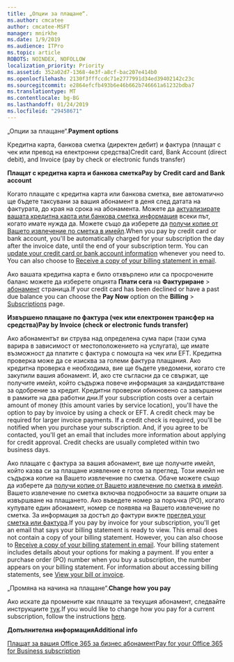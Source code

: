 ```yaml
---
title: „Опции за плащане“.
ms.author: cmcatee
author: cmcatee-MSFT
manager: mnirkhe
ms.date: 1/9/2019
ms.audience: ITPro
ms.topic: article
ROBOTS: NOINDEX, NOFOLLOW
localization_priority: Priority
ms.assetid: 352a02d7-1368-4e3f-a8cf-bac207e414b0
ms.openlocfilehash: 2130f3fffccdc71e2777991d34ed39402142c23c
ms.sourcegitcommit: e2864efcfb493b6e46b662b746661a61232bdba7
ms.translationtype: MT
ms.contentlocale: bg-BG
ms.lasthandoff: 01/24/2019
ms.locfileid: "29458671"
---
```

 <span data-ttu-id="00452-102">„Опции за плащане“.</span><span class="sxs-lookup"><span data-stu-id="00452-102">**Payment options**</span></span>
  
<span data-ttu-id="00452-103">Кредитна карта, банкова сметка (директен дебит) и фактура (плащат с чек или превод на електронни средства)</span><span class="sxs-lookup"><span data-stu-id="00452-103">Credit card, Bank Account (direct debit), and Invoice (pay by check or electronic funds transfer)</span></span>
  
 <span data-ttu-id="00452-104">**Плащат с кредитна карта и банкова сметка**</span><span class="sxs-lookup"><span data-stu-id="00452-104">**Pay by Credit card and Bank account**</span></span>
  
<span data-ttu-id="00452-p101">Когато плащате с кредитна карта или банкова сметка, вие автоматично ще бъдете таксувани за вашия абонамент в деня след датата на фактурата, до края на срока на абонамента. Можете да [актуализирате вашата кредитна карта или банкова сметка информация](https://docs.microsoft.com/en-us/office365/admin/subscriptions-and-billing/add-update-or-remove-credit-card-or-bank-account?view=o365-worldwide) всеки път, когато имате нужда да. Можете също да изберете да [получи копие от Вашето извлечение по сметка в имейл](https://docs.microsoft.com/en-us/office365/admin/subscriptions-and-billing/pay-for-your-subscription?view=o365-worldwide#receive-a-copy-of-your-billing-statement-in-email).</span><span class="sxs-lookup"><span data-stu-id="00452-p101">When you pay by credit card or bank account, you'll be automatically charged for your subscription the day after the invoice date, until the end of your subscription term. You can [update your credit card or bank account information](https://docs.microsoft.com/en-us/office365/admin/subscriptions-and-billing/add-update-or-remove-credit-card-or-bank-account?view=o365-worldwide) whenever you need to. You can also choose to [Receive a copy of your billing statement in email](https://docs.microsoft.com/en-us/office365/admin/subscriptions-and-billing/pay-for-your-subscription?view=o365-worldwide#receive-a-copy-of-your-billing-statement-in-email).</span></span>
  
<span data-ttu-id="00452-108">Ако вашата кредитна карта е било отхвърлено или са просрочените баланс можете да изберете опцията **Плати сега** на **Фактуриране** \> [абонамент](https://portal.office.com/adminportal/home#/subscriptions) страница.</span><span class="sxs-lookup"><span data-stu-id="00452-108">If your credit card has been declined or have a past due balance you can choose the **Pay Now** option on the **Billing** \> [Subscriptions](https://portal.office.com/adminportal/home#/subscriptions) page.</span></span> 
  
 <span data-ttu-id="00452-109">**Извършено плащане по фактура (чек или електронен трансфер на средства)**</span><span class="sxs-lookup"><span data-stu-id="00452-109">**Pay by Invoice (check or electronic funds transfer)**</span></span>
  
<span data-ttu-id="00452-p102">Ако абонаментът ви струва над определена сума пари (тази сума варира в зависимост от местоположението на услугата), ще имате възможност да платите с фактура с помощта на чек или EFT. Кредитна проверка може да се изисква за големи фактура плащания. Ако кредитна проверка е необходима, вие ще бъдете уведомени, когато сте закупили вашия абонамент. И, ако сте съгласни да се свържат, ще получите имейл, който съдържа повече информация за кандидатстване за одобрение за кредит. Кредитни проверки обикновено са завършени в рамките на два работни дни.</span><span class="sxs-lookup"><span data-stu-id="00452-p102">If your subscription costs over a certain amount of money (this amount varies by service location), you'll have the option to pay by invoice by using a check or EFT. A credit check may be required for larger invoice payments. If a credit check is required, you'll be notified when you purchase your subscription. And, if you agree to be contacted, you'll get an email that includes more information about applying for credit approval. Credit checks are usually completed within two business days.</span></span>
  
<span data-ttu-id="00452-p103">Ако плащате с фактура за вашия абонамент, вие ще получите имейл, който казва си за плащане изявление е готов за преглед. Този имейл не съдържа копие на Вашето извлечение по сметка. Обаче можете също да изберете да [получи копие от Вашето извлечение по сметка в имейл](https://docs.microsoft.com/en-us/office365/admin/subscriptions-and-billing/pay-for-your-subscription?view=o365-worldwide#receive-a-copy-of-your-billing-statement-in-email). Вашето извлечение по сметка включва подробности за вашите опции за извършване на плащането. Ако въведете номер за поръчка (PO), когато купувате един абонамент, номер се появява на Вашето извлечение по сметка. За информация за достъп до фактури вижте [преглед your сметка или фактура](https://docs.microsoft.com/en-us/office365/admin/subscriptions-and-billing/view-your-bill-or-invoice?view=o365-worldwide).</span><span class="sxs-lookup"><span data-stu-id="00452-p103">If you pay by invoice for your subscription, you'll get an email that says your billing statement is ready to view. This email does not contain a copy of your billing statement. However, you can also choose to [Receive a copy of your billing statement in email](https://docs.microsoft.com/en-us/office365/admin/subscriptions-and-billing/pay-for-your-subscription?view=o365-worldwide#receive-a-copy-of-your-billing-statement-in-email). Your billing statement includes details about your options for making a payment. If you enter a purchase order (PO) number when you buy a subscription, the number appears on your billing statement. For information about accessing billing statements, see [View your bill or invoice](https://docs.microsoft.com/en-us/office365/admin/subscriptions-and-billing/view-your-bill-or-invoice?view=o365-worldwide).</span></span>
  
 <span data-ttu-id="00452-121">„Промяна на начина на плащане“.</span><span class="sxs-lookup"><span data-stu-id="00452-121">**Change how you pay**</span></span>
  
<span data-ttu-id="00452-122">Ако искате да промените как плащате за текущия абонамент, следвайте инструкциите [тук](https://docs.microsoft.com/en-us/office365/admin/subscriptions-and-billing/change-payment-method?view=o365-worldwide).</span><span class="sxs-lookup"><span data-stu-id="00452-122">If you would like to change how you pay for a current subscription, follow the instructions [here](https://docs.microsoft.com/en-us/office365/admin/subscriptions-and-billing/change-payment-method?view=o365-worldwide).</span></span>
  
 <span data-ttu-id="00452-123">**Допълнителна информация**</span><span class="sxs-lookup"><span data-stu-id="00452-123">**Additional info**</span></span>
  
[<span data-ttu-id="00452-124">Плащат за вашия Office 365 за бизнес абонамент</span><span class="sxs-lookup"><span data-stu-id="00452-124">Pay for your Office 365 for Business subscription</span></span>](https://docs.microsoft.com/en-us/office365/admin/subscriptions-and-billing/pay-for-your-subscription?view=o365-worldwide)
  

